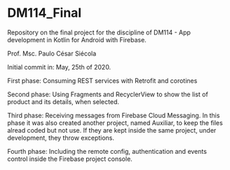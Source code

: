 # DM114_Final

Repository on the final project for the discipline of DM114 - App development in Kotlin for Android with Firebase.

Prof. Msc. Paulo César Siécola

Initial commit in:
May, 25th of 2020.

First phase: Consuming REST services with Retrofit and corotines

Second phase: Using Fragments and RecyclerView to show the list of product and its details, when selected.

Third phase: Receiving messages from Firebase Cloud Messaging.
In this phase it was also created another project, named Auxiliar, to keep the files alread coded but not use. 
If they are kept inside the same project, under development, they throw exceptions.

Fourth phase: Including the remote config, authentication and events control inside the Firebase project console.
